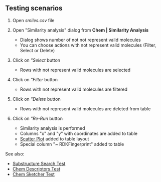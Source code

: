 <!-- TITLE: Tests: Similarity Analysis -->
<!-- SUBTITLE: -->

## Testing scenarios

1. Open *smiles.csv* file 

1. Open "Similarity analysis" dialog from **Chem | Similarity Analysis**
   * Dialog shows number of not not represent valid molecules
   * You can choose actions with not represent valid molecules (Filter, Select or Delete)
   
1. Click on *"Select* button
   * Rows with not represent valid molecules are selected
   
1. Click on *"Filter* button
   * Rows with not represent valid molecules are filtered
   
1. Click on *"Delete* button
   * Rows with not represent valid molecules are deleted from table
   
1. Click on *"Re-Run* button
   * Similarity analysis is performed
   * Columns "x" and "y" with coordinates are added to table
   * [Scatter Plot](../visualize/viewers/scatter-plot.md) added to table layout
   * Special column "~ RDKFingerprint" added to table

See also:
 * [Substructure Search Test](../tests/substructure-search-test.md)
 * [Chem Descriptors Test](../tests/chem-descriptors-test.md)
 * [Chem Sketcher Test](../tests/chem-scetcher-test.md)
